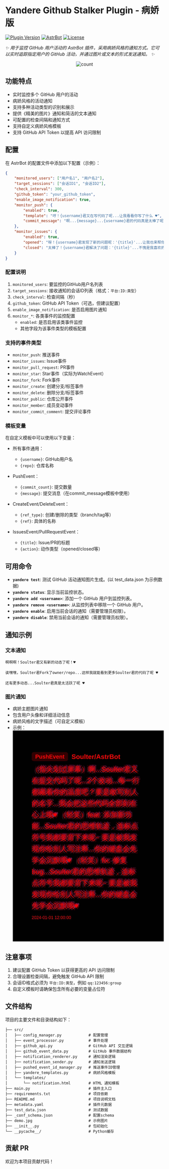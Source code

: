 # Yandere Github Stalker Plugin - 病娇版

[![Plugin Version](https://img.shields.io/badge/Latest_Version-1.1.0-blue.svg?style=for-the-badge&color=76bad9)](https://github.com/SXP-Simon/astrbot_plugin_yandere_github_stalker)
[![AstrBot](https://img.shields.io/badge/AstrBot-Plugin-ff69b4?style=for-the-badge)](https://github.com/AstrBotDevs/AstrBot)
[![License](https://img.shields.io/badge/License-MIT-green.svg?style=for-the-badge)](LICENSE)

_✨ 用于监控 GitHub 用户活动的 AstrBot 插件，采用病娇风格的通知方式。它可以实时追踪指定用户的 GitHub 活动，并通过图片或文本的形式发送通知。 ✨_

<div align="center">
        <img src="https://count.getloli.com/@astrbot_plugin_yandere_github_stalker?name=astrbot_plugin_yandere_github_stalker&theme=booru-jaypee&padding=6&offset=0&align=top&scale=1&pixelated=1&darkmode=auto" alt="count" />
    </div>


## 功能特点

- 实时监控多个 GitHub 用户的活动
- 病娇风格的活动通知
- 支持多种活动类型的识别和展示
- 提供《精美的图片》通知和简洁的文本通知
- 可配置的检查间隔和通知方式
- 支持自定义病娇风格模板
- 支持 GitHub API Token 以提高 API 访问限制


## 配置

在 AstrBot 的配置文件中添加以下配置（示例）：

```json
{
    "monitored_users": ["用户名1", "用户名2"],
    "target_sessions": ["会话ID1", "会话ID2"],
    "check_interval": 300,
    "github_token": "your_github_token",
    "enable_image_notification": true,
    "monitor_push": {
        "enabled": true,
        "template": "哼！{username}君又在写代码了呢...让我看看你写了什么 ♥",
        "commit_message": "啊...{message}...{username}君的代码真是太棒了呢 ♥"
    },
    "monitor_issues": {
        "enabled": true,
        "opened": "呀！{username}君发现了新的问题呢：'{title}'...让我也来帮你解决吧 ♥",
        "closed": "太棒了！{username}君解决了问题：'{title}'...不愧是我喜欢的人呢 ♥"
    }
}
```

### 配置说明

1. `monitored_users`: 要监控的GitHub用户名列表
2. `target_sessions`: 接收通知的会话ID列表（格式：`平台:ID:类型`）
3. `check_interval`: 检查间隔（秒）
4. `github_token`: GitHub API Token（可选，但建议配置）
5. `enable_image_notification`: 是否启用图片通知
6. `monitor_*`: 各类事件的监控配置
   - `enabled`: 是否启用该类事件监控
   - 其他字段为该事件类型的模板配置

### 支持的事件类型

- `monitor_push`: 推送事件
- `monitor_issues`: Issue事件
- `monitor_pull_request`: PR事件
- `monitor_star`: Star事件（实际为WatchEvent）
- `monitor_fork`: Fork事件
- `monitor_create`: 创建分支/标签事件
- `monitor_delete`: 删除分支/标签事件
- `monitor_public`: 仓库公开事件
- `monitor_member`: 成员变动事件
- `monitor_commit_comment`: 提交评论事件

### 模板变量

在自定义模板中可以使用以下变量：

- 所有事件通用：
  - `{username}`: GitHub用户名
  - `{repo}`: 仓库名称

- PushEvent：
  - `{commit_count}`: 提交数量
  - `{message}`: 提交消息（在commit_message模板中使用）

- CreateEvent/DeleteEvent：
  - `{ref_type}`: 创建/删除的类型（branch/tag等）
  - `{ref}`: 具体的名称

- IssuesEvent/PullRequestEvent：
  - `{title}`: Issue/PR的标题
  - `{action}`: 动作类型（opened/closed等）

## 可用命令

- **`yandere test`**: 测试 GitHub 活动通知图片生成。(以 test_data.json 为示例数据)
- **`yandere status`**: 显示当前监控状态。
- **`yandere add <username>`**: 添加一个 GitHub 用户到监控列表。
- **`yandere remove <username>`**: 从监控列表中移除一个 GitHub 用户。
- **`yandere enable`**: 启用当前会话的通知（需要管理员权限）。
- **`yandere disable`**: 禁用当前会话的通知（需要管理员权限）。

## 通知示例

### 文本通知
```
啊啊啊！Soulter君又有新的动态了呢！♥

诶嘿嘿，Soulter君Fork了owner/repo...这样我就能看到更多Soulter君的代码了呢 ♥

还有更多动态...Soulter君真是太活跃了呢 ♥
```

### 图片通知
- 病娇主题图片通知
- 包含用户头像和详细活动信息
- 病娇风格的文字描述（可自定义模板）
- 示例：
![Soulter 动态](./demo.jpg)

## 注意事项

1. 建议配置 GitHub Token 以获得更高的 API 访问限制
2. 合理设置检查间隔，避免触发 GitHub API 限制
3. 会话ID格式必须为 `平台:ID:类型`，例如 `qq:123456:group`
4. 自定义模板时请确保包含所有必要的变量占位符

## 文件结构

项目的主要文件和目录结构如下：

```
├── src/
│   ├── config_manager.py            # 配置管理
│   ├── event_processor.py           # 事件处理
│   ├── github_api.py                # GitHub API 交互逻辑
│   ├── github_event_data.py         # GitHub 事件数据结构
│   ├── notification_renderer.py     # 通知渲染逻辑
│   ├── notification_sender.py       # 通知发送逻辑
│   ├── pushed_event_id_manager.py   # 推送事件ID管理
│   ├── yandere_templates.py         # 病娇风格模板
│   └── templates/
│       └── notification.html        # HTML 通知模板
├── main.py                          # 插件主入口
├── requirements.txt                 # 项目依赖
├── README.md                        # 项目说明文档
├── metadata.yaml                    # 插件元数据
├── test_data.json                   # 测试数据
├── _conf_schema.json                # 配置schema
├── demo.jpg                         # 示例图片
├── __init__.py                      # 包初始化
└── __pycache__/                     # Python缓存
```


## 贡献 PR

欢迎为本项目贡献代码！

